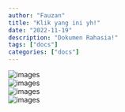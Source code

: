 ```yaml
---
author: "Fauzan"
title: "Klik yang ini yh!"
date: "2022-11-19"
description: "Dokumen Rahasia!"
tags: ["docs"]
categories: ["docs"]
---
```


![images](/jawaban-1.png#center)
<br/>
![images](/jawaban-2.png#center)
<br/>
![images](/jawaban-3.png#center)
<br/>
![images](/jawaban-4.pngcenter)
<br/>